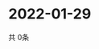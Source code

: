 # 2022-01-29
  共 0条

  <!-- BEGIN -->
  <!-- 最后更新时间Sat Jan 29 2022 02:16:12 GMT+0000 (Coordinated Universal Time) -->
  
  <!-- END -->
  
  